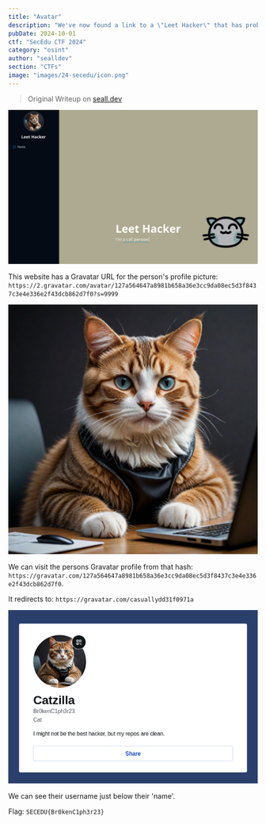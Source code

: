```yaml
---
title: "Avatar"
description: "We've now found a link to a \"Leet Hacker\" that has probed ORG-B systems a bit. Can you find their alias?\n\n`http://ec2-54-79-58-135.ap-southeast-2.compute.amazonaws.com`"
pubDate: 2024-10-01
ctf: "SecEdu CTF 2024"
category: "osint"
author: "sealldev"
section: "CTFs"
image: "images/24-secedu/icon.png"
---
```


> Original Writeup on [seall.dev](https://seall.dev/posts/seceduweek22024#avatar)

![website.png](images/24-secedu/website.png)

This website has a Gravatar URL for the person's profile picture: `https://2.gravatar.com/avatar/127a564647a8981b658a36e3cc9da08ec5d3f8437c3e4e336e2f43dcb862d7f0?s=9999`

![c1pherpfp.png](images/24-secedu/c1pherpfp.png)

We can visit the persons Gravatar profile from that hash: `https://gravatar.com/127a564647a8981b658a36e3cc9da08ec5d3f8437c3e4e336e2f43dcb862d7f0`.

It redirects to: `https://gravatar.com/casuallydd31f0971a`

![gravatarprof.png](images/24-secedu/gravatarprof.png)

We can see their username just below their 'name'.

Flag: `SECEDU{Br0kenC1ph3r23}`